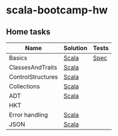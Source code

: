 # scala-bootcamp-hw

## Home tasks

| Name   | Solution                                    | Tests                                          |
| ------ | ------------------------------------------- | ---------------------------------------------- |
| Basics | [Scala](src/main/scala/basics/Basics.scala) | [Spec](src/test/scala/basics/BasicsSpec.scala) |
| ClassesAndTraits | [Scala](src/main/scala/basics/ClassesAndTraits.scala) | |
| ControlStructures | [Scala](src/main/scala/basics/ControlStructures.scala) | |
| Collections | [Scala](src/main/scala/basics/Collections.scala) | |
| ADT | [Scala](src/main/scala/adt/) | |
| HKT |  | |
| Error handling | [Scala](src/main/scala/error_handling/ErrorHandling.scala) | |
| JSON | [Scala](src/test/scala/json/HomeworkSpec.scala) | |